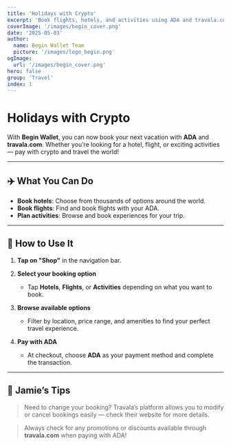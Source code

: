 ```yaml
---
title: 'Holidays with Crypto'
excerpt: 'Book flights, hotels, and activities using ADA and travala.com directly from Begin Wallet.'
coverImage: '/images/begin_cover.png'
date: '2025-05-03'
author:
  name: Begin Wallet Team
  picture: '/images/logo_begin.png'
ogImage:
  url: '/images/begin_cover.png'
hero: false
group: 'Travel'
index: 1
---
```


# Holidays with Crypto

With **Begin Wallet**, you can now book your next vacation with **ADA** and **travala.com**. Whether you’re looking for a hotel, flight, or exciting activities — pay with crypto and travel the world!

---

## ✈️ What You Can Do

- **Book hotels**: Choose from thousands of options around the world.
- **Book flights**: Find and book flights with your ADA.
- **Plan activities**: Browse and book experiences for your trip.

---

## 👣 How to Use It

1. **Tap on "Shop"** in the navigation bar.

2. **Select your booking option**  
   - Tap **Hotels**, **Flights**, or **Activities** depending on what you want to book.

3. **Browse available options**  
   - Filter by location, price range, and amenities to find your perfect travel experience.

4. **Pay with ADA**  
   - At checkout, choose **ADA** as your payment method and complete the transaction.

---

## 🧠 Jamie’s Tips

> Need to change your booking? Travala’s platform allows you to modify or cancel bookings easily — check their website for more details.

> Always check for any promotions or discounts available through **travala.com** when paying with ADA!